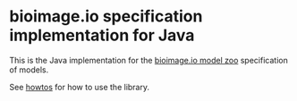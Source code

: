 # bioimage.io specification implementation for Java

This is the Java implementation for the [bioimage.io model zoo](https://bioimage.io) specification of models.

See [howtos](src/test/java/io/bioimage/specification/howto) for how to use the library.
